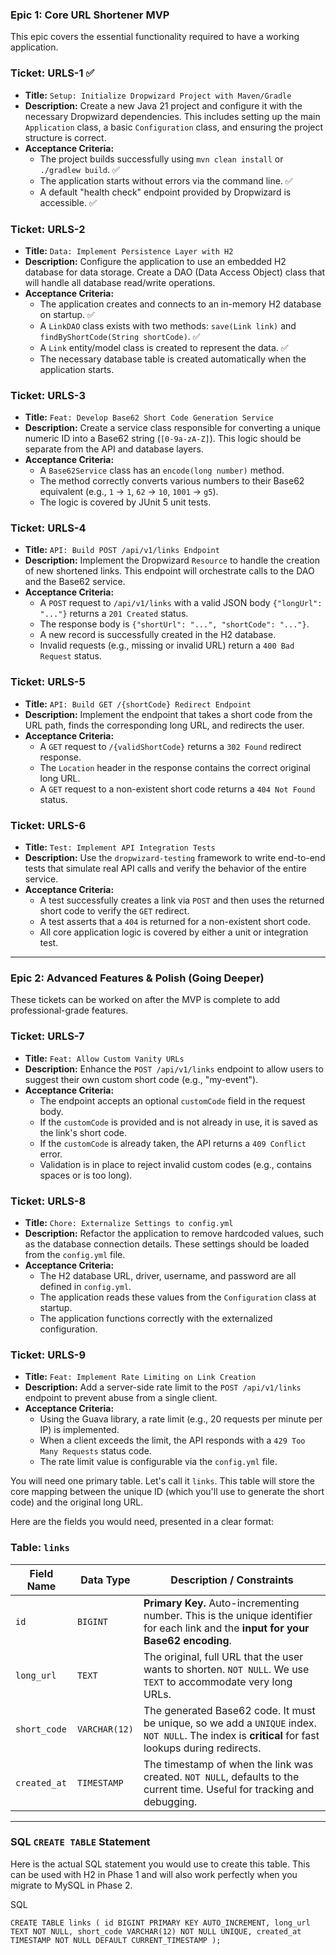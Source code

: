 ### Epic 1: Core URL Shortener MVP

This epic covers the essential functionality required to have a working application.

### **Ticket: URLS-1** ✅

- **Title:** `Setup: Initialize Dropwizard Project with Maven/Gradle`
- **Description:** Create a new Java 21 project and configure it with the necessary Dropwizard dependencies. This includes setting up the main `Application` class, a basic `Configuration` class, and ensuring the project structure is correct.
- **Acceptance Criteria:**
    - The project builds successfully using `mvn clean install` or `./gradlew build`. ✅
    - The application starts without errors via the command line. ✅
    - A default "health check" endpoint provided by Dropwizard is accessible. ✅

### **Ticket: URLS-2**

- **Title:** `Data: Implement Persistence Layer with H2`
- **Description:** Configure the application to use an embedded H2 database for data storage. Create a DAO (Data Access Object) class that will handle all database read/write operations.
- **Acceptance Criteria:**
    - The application creates and connects to an in-memory H2 database on startup. ✅
    - A `LinkDAO` class exists with two methods: `save(Link link)` and `findByShortCode(String shortCode)`. ✅
    - A `Link` entity/model class is created to represent the data. ✅
    - The necessary database table is created automatically when the application starts.

### **Ticket: URLS-3**

- **Title:** `Feat: Develop Base62 Short Code Generation Service`
- **Description:** Create a service class responsible for converting a unique numeric ID into a Base62 string (`[0-9a-zA-Z]`). This logic should be separate from the API and database layers.
- **Acceptance Criteria:**
    - A `Base62Service` class has an `encode(long number)` method.
    - The method correctly converts various numbers to their Base62 equivalent (e.g., `1` -> `1`, `62` -> `10`, `1001` -> `g5`).
    - The logic is covered by JUnit 5 unit tests.

### **Ticket: URLS-4**

- **Title:** `API: Build POST /api/v1/links Endpoint`
- **Description:** Implement the Dropwizard `Resource` to handle the creation of new shortened links. This endpoint will orchestrate calls to the DAO and the Base62 service.
- **Acceptance Criteria:**
    - A `POST` request to `/api/v1/links` with a valid JSON body `{"longUrl": "..."}` returns a `201 Created` status.
    - The response body is `{"shortUrl": "...", "shortCode": "..."}`.
    - A new record is successfully created in the H2 database.
    - Invalid requests (e.g., missing or invalid URL) return a `400 Bad Request` status.

### **Ticket: URLS-5**

- **Title:** `API: Build GET /{shortCode} Redirect Endpoint`
- **Description:** Implement the endpoint that takes a short code from the URL path, finds the corresponding long URL, and redirects the user.
- **Acceptance Criteria:**
    - A `GET` request to `/{validShortCode}` returns a `302 Found` redirect response.
    - The `Location` header in the response contains the correct original long URL.
    - A `GET` request to a non-existent short code returns a `404 Not Found` status.

### **Ticket: URLS-6**

- **Title:** `Test: Implement API Integration Tests`
- **Description:** Use the `dropwizard-testing` framework to write end-to-end tests that simulate real API calls and verify the behavior of the entire service.
- **Acceptance Criteria:**
    - A test successfully creates a link via `POST` and then uses the returned short code to verify the `GET` redirect.
    - A test asserts that a `404` is returned for a non-existent short code.
    - All core application logic is covered by either a unit or integration test.

---

### Epic 2: Advanced Features & Polish (Going Deeper)

These tickets can be worked on after the MVP is complete to add professional-grade features.

### **Ticket: URLS-7**

- **Title:** `Feat: Allow Custom Vanity URLs`
- **Description:** Enhance the `POST /api/v1/links` endpoint to allow users to suggest their own custom short code (e.g., "my-event").
- **Acceptance Criteria:**
    - The endpoint accepts an optional `customCode` field in the request body.
    - If the `customCode` is provided and is not already in use, it is saved as the link's short code.
    - If the `customCode` is already taken, the API returns a `409 Conflict` error.
    - Validation is in place to reject invalid custom codes (e.g., contains spaces or is too long).

### **Ticket: URLS-8**

- **Title:** `Chore: Externalize Settings to config.yml`
- **Description:** Refactor the application to remove hardcoded values, such as the database connection details. These settings should be loaded from the `config.yml` file.
- **Acceptance Criteria:**
    - The H2 database URL, driver, username, and password are all defined in `config.yml`.
    - The application reads these values from the `Configuration` class at startup.
    - The application functions correctly with the externalized configuration.

### **Ticket: URLS-9**

- **Title:** `Feat: Implement Rate Limiting on Link Creation`
- **Description:** Add a server-side rate limit to the `POST /api/v1/links` endpoint to prevent abuse from a single client.
- **Acceptance Criteria:**
    - Using the Guava library, a rate limit (e.g., 20 requests per minute per IP) is implemented.
    - When a client exceeds the limit, the API responds with a `429 Too Many Requests` status code.
    - The rate limit value is configurable via the `config.yml` file.

You will need one primary table. Let's call it `links`. This table will store the core mapping between the unique ID (which you'll use to generate the short code) and the original long URL.

Here are the fields you would need, presented in a clear format:

### **Table: `links`**

| **Field Name** | **Data Type** | **Description / Constraints** |
| --- | --- | --- |
| `id` | `BIGINT` | **Primary Key.** Auto-incrementing number. This is the unique identifier for each link and the **input for your Base62 encoding**. |
| `long_url` | `TEXT` | The original, full URL that the user wants to shorten. `NOT NULL`. We use `TEXT` to accommodate very long URLs. |
| `short_code` | `VARCHAR(12)` | The generated Base62 code. It must be unique, so we add a `UNIQUE` index. `NOT NULL`. The index is **critical** for fast lookups during redirects. |
| `created_at` | `TIMESTAMP` | The timestamp of when the link was created. `NOT NULL`, defaults to the current time. Useful for tracking and debugging. |

---

### **SQL `CREATE TABLE` Statement**

Here is the actual SQL statement you would use to create this table. This can be used with H2 in Phase 1 and will also work perfectly when you migrate to MySQL in Phase 2.

SQL

`CREATE TABLE links (
    id BIGINT PRIMARY KEY AUTO_INCREMENT,
    long_url TEXT NOT NULL,
    short_code VARCHAR(12) NOT NULL UNIQUE,
    created_at TIMESTAMP NOT NULL DEFAULT CURRENT_TIMESTAMP
);`
